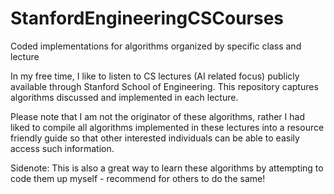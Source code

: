 # StanfordEngineeringCSCourses
Coded implementations for algorithms organized by specific class and lecture

In my free time, I like to listen to CS lectures (AI related focus) publicly available through Stanford School of Engineering. This repository captures algorithms discussed and implemented in each lecture. 

Please note that I am not the originator of these algorithms, rather I had liked to compile all algorithms implemented in these lectures into a resource friendly guide so that other interested individuals can be able to easily access such information. 

Sidenote: This is also a great way to learn these algorithms by attempting to code them up myself - recommend for others to do the same!
